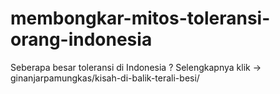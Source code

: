 # membongkar-mitos-toleransi-orang-indonesia
 Seberapa besar toleransi di Indonesia ? Selengkapnya klik -> ginanjarpamungkas/kisah-di-balik-terali-besi/
